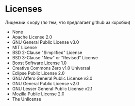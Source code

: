 # Licenses

Лицензии к коду (по тем, что предлагает github из коробки)

* None
* Apache License 2.0
* GNU General Public License v3.0
* MIT License
* BSD 2-Clause "Simplified" License
* BSD 3-Clause "New" or "Revised" License
* Boost Software License 1.0
* Creative Commons Zero v1.0 Universal
* Eclipse Public License 2.0
* GNU Affero General Public License v3.0
* GNU General Public License v2.0
* GNU Lesser General Public License v2.1
* Mozilla Public License 2.0
* The Unlicense

